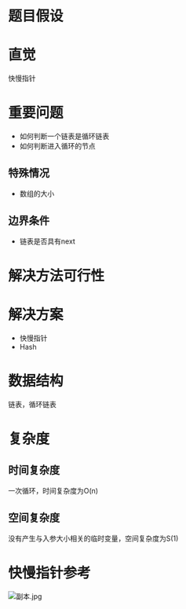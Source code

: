 # 题目假设
# 直觉
快慢指针
# 重要问题
- 如何判断一个链表是循环链表
- 如何判断进入循环的节点
## 特殊情况
- 数组的大小
## 边界条件
- 链表是否具有next
# 解决方法可行性
# 解决方案
- 快慢指针
- Hash
# 数据结构
链表，循环链表
# 复杂度
## 时间复杂度
一次循环，时间复杂度为O(n)
## 空间复杂度
没有产生与入参大小相关的临时变量，空间复杂度为S(1)

# 快慢指针参考
![副本.jpg](https://i.loli.net/2020/03/07/rJ1I68APdyxiaTW.jpg)